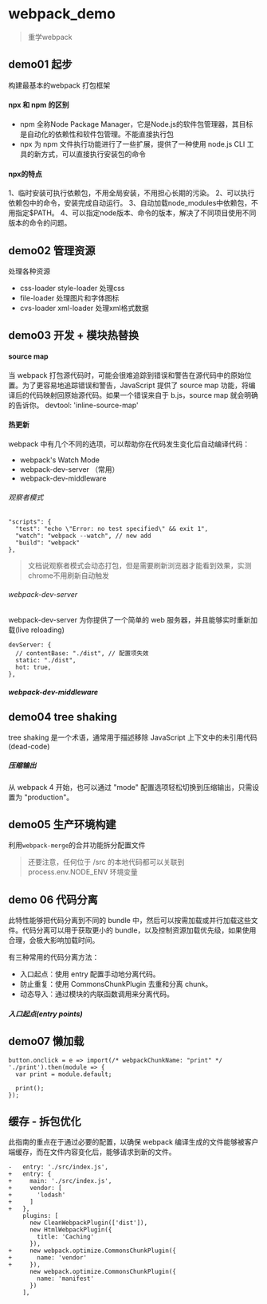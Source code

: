 # webpack_demo

> 重学webpack

## demo01 起步

构建最基本的webpack 打包框架

#### npx 和 npm 的区别

+ npm 全称Node Package Manager，它是Node.js的软件包管理器，其目标是自动化的依赖性和软件包管理。不能直接执行包
+ npx 为 npm 文件执行功能进行了一些扩展，提供了一种使用 node.js CLI 工具的新方式，可以直接执行安装包的命令

#### npx的特点

1、临时安装可执行依赖包，不用全局安装，不用担心长期的污染。
2、可以执行依赖包中的命令，安装完成自动运行。
3、自动加载node_modules中依赖包，不用指定$PATH。
4、可以指定node版本、命令的版本，解决了不同项目使用不同版本的命令的问题。

## demo02 管理资源

处理各种资源

+ css-loader style-loader 处理css
+ file-loader 处理图片和字体图标
+ cvs-loader xml-loader 处理xml格式数据

## demo03 开发 + 模块热替换

#### source map
 当 webpack 打包源代码时，可能会很难追踪到错误和警告在源代码中的原始位置。为了更容易地追踪错误和警告，JavaScript 提供了 source map 功能，将编译后的代码映射回原始源代码。如果一个错误来自于 b.js，source map 就会明确的告诉你。
 devtool: 'inline-source-map'

#### 热更新

webpack 中有几个不同的选项，可以帮助你在代码发生变化后自动编译代码：

+ webpack's Watch Mode
+ webpack-dev-server （常用）
+ webpack-dev-middleware

###### 观察者模式

```
"scripts": {
  "test": "echo \"Error: no test specified\" && exit 1",
  "watch": "webpack --watch", // new add
  "build": "webpack"
},
```
> 文档说观察者模式会动态打包，但是需要刷新浏览器才能看到效果，实测chrome不用刷新自动触发

######  webpack-dev-server

webpack-dev-server 为你提供了一个简单的 web 服务器，并且能够实时重新加载(live reloading)

```
devServer: {
  // contentBase: "./dist", // 配置项失效
  static: "./dist",
  hot: true,
},
```

##### webpack-dev-middleware


## demo04 tree shaking

tree shaking 是一个术语，通常用于描述移除 JavaScript 上下文中的未引用代码(dead-code)

##### 压缩输出

从 webpack 4 开始，也可以通过 "mode" 配置选项轻松切换到压缩输出，只需设置为 "production"。

## demo05 生产环境构建

利用`webpack-merge`的合并功能拆分配置文件

> 还要注意，任何位于 /src 的本地代码都可以关联到 process.env.NODE_ENV 环境变量

## demo 06 代码分离

此特性能够把代码分离到不同的 bundle 中，然后可以按需加载或并行加载这些文件。代码分离可以用于获取更小的 bundle，以及控制资源加载优先级，如果使用合理，会极大影响加载时间。

有三种常用的代码分离方法：

+ 入口起点：使用 entry 配置手动地分离代码。
+ 防止重复：使用 CommonsChunkPlugin 去重和分离 chunk。
+ 动态导入：通过模块的内联函数调用来分离代码。

##### 入口起点(entry points)

## demo07 懒加载

```
button.onclick = e => import(/* webpackChunkName: "print" */ './print').then(module => {
  var print = module.default;

  print();
});
```

## 缓存 - 拆包优化

此指南的重点在于通过必要的配置，以确保 webpack 编译生成的文件能够被客户端缓存，而在文件内容变化后，能够请求到新的文件。

```
-   entry: './src/index.js',
+   entry: {
+     main: './src/index.js',
+     vendor: [
+       'lodash'
+     ]
+   },
    plugins: [
      new CleanWebpackPlugin(['dist']),
      new HtmlWebpackPlugin({
        title: 'Caching'
      }),
+     new webpack.optimize.CommonsChunkPlugin({
+       name: 'vendor'
+     }),
      new webpack.optimize.CommonsChunkPlugin({
        name: 'manifest'
      })
    ],
```
